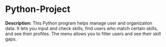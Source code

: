 # Python-Project
**Description:**  This Python program helps manage user and organization data. It lets you input and check skills, find users who match certain skills, and see their profiles. The menu allows you to filter users and see their skill gaps.

